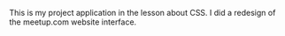 This is my project application in the lesson about CSS. I did a redesign of the meetup.com website interface. 

